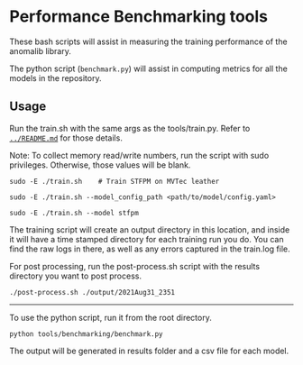 # Performance Benchmarking tools

These bash scripts will assist in measuring the training performance of the anomalib library.

The python script (`benchmark.py`) will assist in computing metrics for all the models in the repository.

## Usage
Run the train.sh with the same args as the tools/train.py. Refer to [`../README.md`](https://github.com/openvinotoolkit/anomalib/blob/development/README.md) for those details.

Note: To collect memory read/write numbers, run the script with sudo privileges. Otherwise, those values will be blank.

```
sudo -E ./train.sh    # Train STFPM on MVTec leather

sudo -E ./train.sh --model_config_path <path/to/model/config.yaml>

sudo -E ./train.sh --model stfpm
```

The training script will create an output directory in this location, and inside it will have a time stamped directory for each training run you do. You can find the raw logs in there, as well as any errors captured in the train.log file.

For post processing, run the post-process.sh script with the results directory you want to post process.

```
./post-process.sh ./output/2021Aug31_2351
```

---

To use the python script, run it from the root directory.

```
python tools/benchmarking/benchmark.py
```

The output will be generated in results folder and a csv file for each model.
